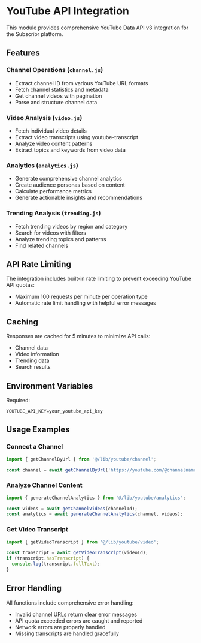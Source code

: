 # YouTube API Integration

This module provides comprehensive YouTube Data API v3 integration for the Subscribr platform.

## Features

### Channel Operations (`channel.js`)
- Extract channel ID from various YouTube URL formats
- Fetch channel statistics and metadata
- Get channel videos with pagination
- Parse and structure channel data

### Video Analysis (`video.js`)
- Fetch individual video details
- Extract video transcripts using youtube-transcript
- Analyze video content patterns
- Extract topics and keywords from video data

### Analytics (`analytics.js`)
- Generate comprehensive channel analytics
- Create audience personas based on content
- Calculate performance metrics
- Generate actionable insights and recommendations

### Trending Analysis (`trending.js`)
- Fetch trending videos by region and category
- Search for videos with filters
- Analyze trending topics and patterns
- Find related channels

## API Rate Limiting

The integration includes built-in rate limiting to prevent exceeding YouTube API quotas:
- Maximum 100 requests per minute per operation type
- Automatic rate limit handling with helpful error messages

## Caching

Responses are cached for 5 minutes to minimize API calls:
- Channel data
- Video information
- Trending data
- Search results

## Environment Variables

Required:
```
YOUTUBE_API_KEY=your_youtube_api_key
```

## Usage Examples

### Connect a Channel
```javascript
import { getChannelByUrl } from '@/lib/youtube/channel';

const channel = await getChannelByUrl('https://youtube.com/@channelname');
```

### Analyze Channel Content
```javascript
import { generateChannelAnalytics } from '@/lib/youtube/analytics';

const videos = await getChannelVideos(channelId);
const analytics = await generateChannelAnalytics(channel, videos);
```

### Get Video Transcript
```javascript
import { getVideoTranscript } from '@/lib/youtube/video';

const transcript = await getVideoTranscript(videoId);
if (transcript.hasTranscript) {
  console.log(transcript.fullText);
}
```

## Error Handling

All functions include comprehensive error handling:
- Invalid channel URLs return clear error messages
- API quota exceeded errors are caught and reported
- Network errors are properly handled
- Missing transcripts are handled gracefully